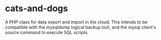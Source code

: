 cats-and-dogs
=============

A PHP class for data export and import in the cloud.  This intends to be compatible with the mysqldump logical backup tool, and the mysql client's source command to execute SQL scripts.
